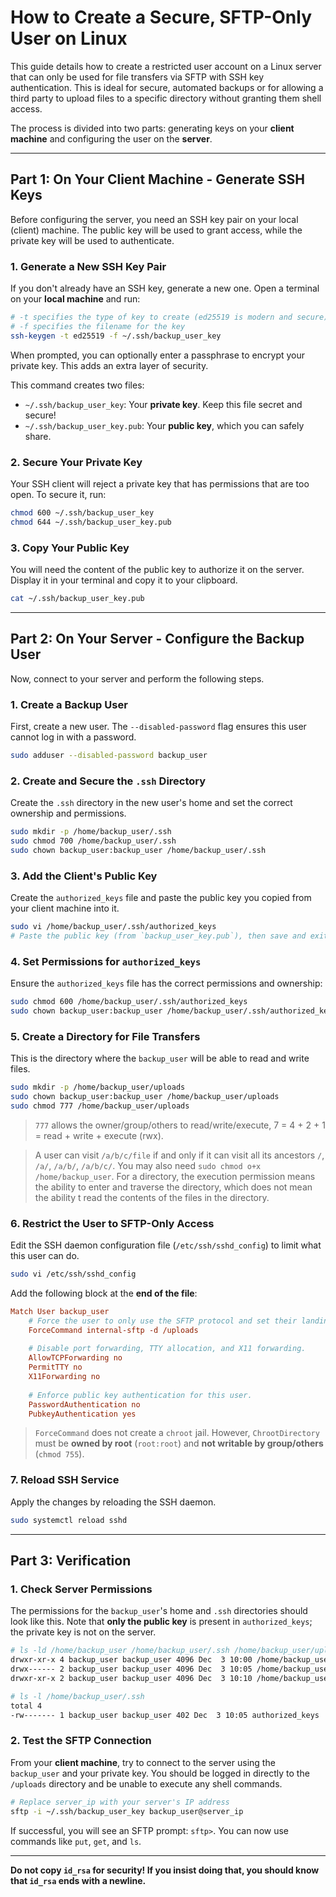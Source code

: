 # How to Create a Secure, SFTP-Only User on Linux

This guide details how to create a restricted user account on a Linux server that can only be used for file transfers via SFTP with SSH key authentication. This is ideal for secure, automated backups or for allowing a third party to upload files to a specific directory without granting them shell access.

The process is divided into two parts: generating keys on your **client machine** and configuring the user on the **server**.

---

## Part 1: On Your Client Machine - Generate SSH Keys

Before configuring the server, you need an SSH key pair on your local (client) machine. The public key will be used to grant access, while the private key will be used to authenticate.

### 1. Generate a New SSH Key Pair

If you don't already have an SSH key, generate a new one. Open a terminal on your **local machine** and run:

```bash
# -t specifies the type of key to create (ed25519 is modern and secure)
# -f specifies the filename for the key
ssh-keygen -t ed25519 -f ~/.ssh/backup_user_key
```

When prompted, you can optionally enter a passphrase to encrypt your private key. This adds an extra layer of security.

This command creates two files:
- `~/.ssh/backup_user_key`: Your **private key**. Keep this file secret and secure!
- `~/.ssh/backup_user_key.pub`: Your **public key**, which you can safely share.

### 2. Secure Your Private Key

Your SSH client will reject a private key that has permissions that are too open. To secure it, run:

```bash
chmod 600 ~/.ssh/backup_user_key
chmod 644 ~/.ssh/backup_user_key.pub
```

### 3. Copy Your Public Key

You will need the content of the public key to authorize it on the server. Display it in your terminal and copy it to your clipboard.

```bash
cat ~/.ssh/backup_user_key.pub
```

---

## Part 2: On Your Server - Configure the Backup User

Now, connect to your server and perform the following steps.

### 1. Create a Backup User

First, create a new user. The `--disabled-password` flag ensures this user cannot log in with a password.

```bash
sudo adduser --disabled-password backup_user
```

### 2. Create and Secure the `.ssh` Directory

Create the `.ssh` directory in the new user's home and set the correct ownership and permissions.

```bash
sudo mkdir -p /home/backup_user/.ssh
sudo chmod 700 /home/backup_user/.ssh
sudo chown backup_user:backup_user /home/backup_user/.ssh
```

### 3. Add the Client's Public Key

Create the `authorized_keys` file and paste the public key you copied from your client machine into it.

```bash
sudo vi /home/backup_user/.ssh/authorized_keys
# Paste the public key (from `backup_user_key.pub`), then save and exit.
```

### 4. Set Permissions for `authorized_keys`

Ensure the `authorized_keys` file has the correct permissions and ownership:

```bash
sudo chmod 600 /home/backup_user/.ssh/authorized_keys
sudo chown backup_user:backup_user /home/backup_user/.ssh/authorized_keys
```

### 5. Create a Directory for File Transfers

This is the directory where the `backup_user` will be able to read and write files.

```bash
sudo mkdir -p /home/backup_user/uploads
sudo chown backup_user:backup_user /home/backup_user/uploads
sudo chmod 777 /home/backup_user/uploads
```
> `777` allows the owner/group/others to read/write/execute, 7 = 4 + 2 + 1 = read + write + execute (rwx).

> A user can visit `/a/b/c/file` if and only if it can visit all its ancestors `/`, `/a/`, `/a/b/`, `/a/b/c/`. You may also need `sudo chmod o+x /home/backup_user`. For a directory, the execution permission means the ability to enter and traverse the directory, which does not mean the ability t read the contents of the files in the directory.

### 6. Restrict the User to SFTP-Only Access

Edit the SSH daemon configuration file (`/etc/ssh/sshd_config`) to limit what this user can do.

```bash
sudo vi /etc/ssh/sshd_config
```

Add the following block at the **end of the file**:

```ini
Match User backup_user
    # Force the user to only use the SFTP protocol and set their landing directory.
    ForceCommand internal-sftp -d /uploads
    
    # Disable port forwarding, TTY allocation, and X11 forwarding.
    AllowTCPForwarding no
    PermitTTY no
    X11Forwarding no
    
    # Enforce public key authentication for this user.
    PasswordAuthentication no
    PubkeyAuthentication yes
```

> `ForceCommand` does not create a `chroot` jail. However, `ChrootDirectory` must be **owned by root** (`root:root`) and **not writable by group/others** (`chmod 755`).

### 7. Reload SSH Service

Apply the changes by reloading the SSH daemon.

```bash
sudo systemctl reload sshd
```

---

## Part 3: Verification

### 1. Check Server Permissions

The permissions for the `backup_user`'s home and `.ssh` directories should look like this. Note that **only the public key** is present in `authorized_keys`; the private key is not on the server.

```bash
# ls -ld /home/backup_user /home/backup_user/.ssh /home/backup_user/uploads
drwxr-xr-x 4 backup_user backup_user 4096 Dec  3 10:00 /home/backup_user
drwx------ 2 backup_user backup_user 4096 Dec  3 10:05 /home/backup_user/.ssh
drwxr-xr-x 2 backup_user backup_user 4096 Dec  3 10:10 /home/backup_user/uploads

# ls -l /home/backup_user/.ssh
total 4
-rw------- 1 backup_user backup_user 402 Dec  3 10:05 authorized_keys
```

### 2. Test the SFTP Connection

From your **client machine**, try to connect to the server using the `backup_user` and your private key. You should be logged in directly to the `/uploads` directory and be unable to execute any shell commands.

```bash
# Replace server_ip with your server's IP address
sftp -i ~/.ssh/backup_user_key backup_user@server_ip
```

If successful, you will see an SFTP prompt: `sftp>`. You can now use commands like `put`, `get`, and `ls`.

---

**Do not copy `id_rsa` for security! If you insist doing that, you should know that `id_rsa` ends with a newline.**


